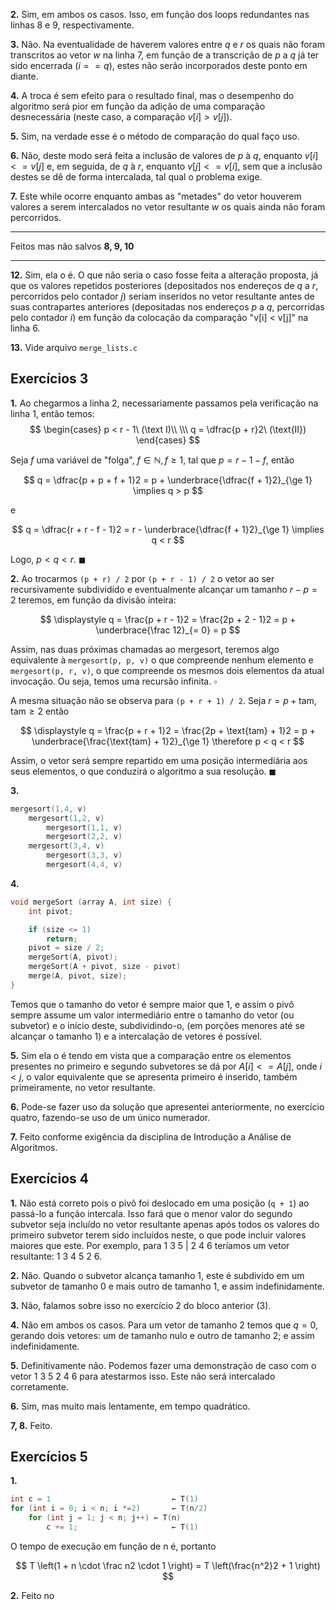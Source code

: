 **2.** Sim, em ambos os casos. Isso, em função dos loops redundantes nas linhas 8 e 9, respectivamente.

**3.** Não. Na eventualidade de haverem valores entre $q$ e $r$ os quais não foram transcritos ao vetor $w$ na linha 7, em função de a transcrição de $p$ a $q$ já ter sido encerrada ($i == q$), estes não serão incorporados deste ponto em diante.

**4.** A troca é sem efeito para o resultado final, mas o desempenho do algoritmo será pior em função da adição de uma comparação desnecessária (neste caso, a comparação $v[i] > v[j]$).

**5.** Sim, na verdade esse é o método de comparação do qual faço uso.

**6.** Não, deste modo será feita a inclusão de valores de $p$ à $q$, enquanto $v[i] <= v[j]$ e, em seguida, de $q$ à $r$, enquanto $v[j] <= v[i]$, sem que a inclusão destes se dê de forma intercalada, tal qual o problema exige.

**7.** Este while ocorre enquanto ambas as "metades" do vetor houverem valores a serem intercalados no vetor resultante $w$ os quais ainda não foram percorridos.

---

Feitos mas não salvos **8, 9, 10**

---

**12.** Sim, ela o é. O que não seria o caso fosse feita a alteração proposta, já que os valores repetidos posteriores (depositados nos endereços de $q$ a $r$, percorridos pelo contador $j$) seriam inseridos no vetor resultante antes de suas contrapartes anteriores (depositadas nos endereços $p$ a $q$, percorridas pelo contador $i$) em função da colocação da comparação "v[i] < v[j]" na linha 6.

**13.** Vide arquivo `merge_lists.c`

## Exercícios 3

**1.** Ao chegarmos a linha 2, necessariamente passamos pela verificação na linha 1, então temos:
$$
\begin{cases} p < r - 1\ (\text I)\\ \\\ q = \dfrac{p + r}2\ (\text{II}) \end{cases}
$$

Seja $f$ uma variável de "folga", $f \in \mathbb N, f \ge 1,$ tal que $p = r - 1 - f$, então

$$
q = \dfrac{p + p + f + 1}2 = p + \underbrace{\dfrac{f + 1}2}_{\ge 1} \implies q > p
$$

e

$$
q = \dfrac{r + r - f - 1}2 = r - \underbrace{\dfrac{f + 1}2}_{\ge 1} \implies q < r
$$

Logo, $p < q < r$. $\blacksquare$


**2.** Ao trocarmos `(p + r) / 2` por `(p + r - 1) / 2` o vetor ao ser recursivamente subdividido e eventualmente alcançar um tamanho $r - p = 2$ teremos, em função da divisão inteira:

$$
\displaystyle q = \frac{p + r - 1}2 = \frac{2p + 2 - 1}2 = p + \underbrace{\frac 12}_{= 0} = p
$$

Assim, nas duas próximas chamadas ao mergesort, teremos algo equivalente à `mergesort(p, p, v)` o que compreende nenhum elemento e `mergesort(p, r, v)`, o que compreende os mesmos dois elementos da atual invocação. Ou seja, temos uma recursão infinita. $\square$

A mesma situação não se observa para `(p + r + 1) / 2`. Seja $r = p + \text{tam}, \text{tam} \ge 2$ então

$$
\displaystyle q = \frac{p + r + 1}2 = \frac{2p + \text{tam} + 1}2 = p + \underbrace{\frac{\text{tam} + 1}2}_{\ge 1} \therefore p < q < r
$$

Assim, o vetor será sempre repartido em uma posição intermediária aos seus elementos, o que conduzirá o algoritmo a sua resolução. $\blacksquare$

**3.**
```c
mergesort(1,4, v)
	mergesort(1,2, v)
		mergesort(1,1, v)
		mergesort(2,2, v)
	mergesort(3,4, v)
		mergesort(3,3, v)
		mergesort(4,4, v)
```

**4.**
```c
void mergeSort (array A, int size) {
	int pivot;

	if (size <= 1)
		return;
	pivot = size / 2;
	mergeSort(A, pivot);
	mergeSort(A + pivot, size - pivot)
	merge(A, pivot, size);	
}
```

Temos que o tamanho do vetor é sempre maior que 1, e assim o pivô sempre assume um valor intermediário entre o tamanho do vetor (ou subvetor) e o início deste, subdividindo-o, (em porções menores até se alcançar o tamanho 1) e a intercalação de vetores é possível.

**5.** Sim ela o é tendo em vista que a comparação entre os elementos presentes no primeiro e segundo subvetores se dá por $A[i] <= A[j]$, onde $i < j$, o valor equivalente que se apresenta primeiro é inserido, também primeiramente, no vetor resultante.

**6.** Pode-se fazer uso da solução que apresentei anteriormente, no exercício quatro, fazendo-se uso de um único numerador.

**7.** Feito conforme exigência da disciplina de Introdução a Análise de Algoritmos.

## Exercícios 4

**1.** Não está correto pois o pivô foi deslocado em uma posição (`q + 1`) ao passá-lo a função intercala. Isso fará que o menor valor do segundo subvetor seja incluído no vetor resultante apenas após todos os valores do primeiro subvetor terem sido incluídos neste, o que pode incluir valores maiores que este. Por exemplo, para $1\ 3\ 5\ |\ 2\ 4\ 6$ teríamos um vetor resultante: $1\ 3\ 4\ 5\ 2\ 6$.

**2.** Não. Quando o subvetor alcança tamanho 1, este é subdivido em um subvetor de tamanho 0 e mais outro de tamanho 1, e assim indefinidamente.

**3.** Não, falamos sobre isso no exercício 2 do bloco anterior (3).

**4.** Não em ambos os casos. Para um vetor de tamanho 2 temos que $q = 0$, gerando dois vetores: um de tamanho nulo e outro de tamanho 2; e assim indefinidamente.

**5.** Definitivamente não. Podemos fazer uma demonstração de caso com o vetor $1\ 3\ 5\ 2\ 4\ 6$ para atestarmos isso. Este não será intercalado corretamente.

**6.** Sim, mas muito mais lentamente, em tempo quadrático.

**7, 8.** Feito.

## Exercícios 5

**1.**
```c
int c = 1							← T(1)
for (int i = 0; i < n; i *=2)		← T(n/2)
	for (int j = 1; j < n; j++)	← T(n)
		c += 1;						← T(1)
```

O tempo de execução em função de n é, portanto

$$
T \left(1 + n \cdot \frac n2 \cdot 1 \right) = T \left(\frac{n^2}2 + 1 \right)
$$

**2.** Feito no 

